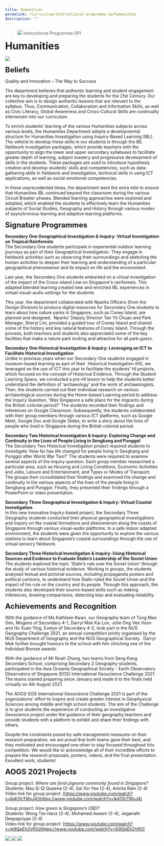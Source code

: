 ```yaml
---
title: Humanities
permalink: /curriculum/instructional-programme-ip/humanities
description: ""
---
```

>![](/images/Curriculum/Curriculum.jpg)
>Instructional Programme (IP)

**<font size=6>Humanities</font>**

![](/images/Curriculum/Seng%20Kang_Department_Humanities.jpg)

**<font size=5>Beliefs</font>**

Quality and Innovation – The Way to Success

The department believes that authentic learning and student engagement are key to developing and preparing the students for the 21st Century. Our collective aim is to design authentic lessons that are relevant to the syllabus. Thus, Communication, Collaboration and Information Skills, as well as Civic Literacy, Global Awareness and Cross-Cultural Skills are continually interwoven into our curriculum.

  

To enrich students’ learning of the various Humanities subjects across various levels, the Humanities Department adopts a developmental structure for Humanities Investigation using Inquiry-Based Learning (IBL). The vehicle to develop these skills in our students is through the IBL fieldwork investigation packages, which provide teachers with the opportunity to align the lower and upper secondary syllabuses to facilitate greater depth of learning, subject mastery and progressive development of skills in the students. These packages are used to introduce hypothesis creation and develop students’ skills and competencies, such as data-gathering skills in fieldwork and investigation, technical skills in using ICT applications, as well as social-emotional competencies.

In these unprecedented times, the department went the extra mile to ensure that Humanities IBL continued beyond the classroom during the various Circuit Breaker phases. Blended learning approaches were explored and adopted, which enabled the students to effectively learn the Humanities subjects of Social Studies, Geography and History through various modes of asynchronous learning and adaptive learning platforms.   

**<font size=5>Signature Programmes</font>**

**Secondary One Geographical Investigation & Inquiry: Virtual Investigation on Tropical Rainforests**<br>
The Secondary One students participate in experiential outdoor learning journeys as part of their Geographical Investigation. They engage in fieldwork activities such as observing their surroundings and sketching the human activities to deepen their learning and understanding of a particular geographical phenomenon and its impact on life and the environment. 

Last year, the Secondary One students embarked on a virtual investigation of the impact of the Cross-island Line on Singapore's rainforests. This adapted blended learning created new and enriched IBL experiences in virtual visual-audio settings for the students. 

  

This year, the department collaborated with Nparks Officers (from the Design Division) to produce digital resources for Secondary One students to learn about how nature parks in Singapore, such as Coney Island, are planned and designed.  Nparks’ Deputy Director Tan Yit Chuan and Park Manager, Sheryl Lim, provided a guided tour of Coney Island and shared some of the history and key natural features of Coney Island. Through the process, both teachers and students also appreciated some of the key facilities that make a nature park inviting and attractive for all park-goers.

  

**Secondary One Historical Investigation & Inquiry: Leveraging on ICT to Facilitate Historical Investigation**<br>
Unlike in previous years when our Secondary One students engaged in museum-based learning as part of their  Historical Investigation (HI), we leveraged on the use of ICT this year to facilitate the students’ HI projects, which focused on the concept of Historical Evidence. Through the Student Learning Space, we conducted a pre-HI lesson to help the students better understand the definition of ‘archaeology’ and the work of archaeologists. Then, the students carried out their individual research on various archaeological sources during the Home-based Learning period to address the Inquiry Question, ‘Was Singapore a safe place for the migrants during the British colonial period?’ The students recorded their findings and inferences on Google Classroom. Subsequently, the students collaborated with their group members through various ICT platforms, such as Google Meet, Google Doc and Google Slides, to write a story about the lives of people who lived in Singapore during the British colonial period. 

  

**Secondary Two Historical Investigation & Inquiry: Exploring Change and Continuity in the Lives of People Living in Sengkang and Punggol**<br>
The Secondary Two Historical Investigation project required students to investigate ‘How far has life changed for people living in Sengkang and Punggol after World War Two?’ The students were required to examine several aspects of the inquiry question. Each group member researched a particular area, such as Housing and Living Conditions, Economic Activities and Jobs, Leisure and Entertainment, and Types or Modes of Transport. The groups then consolidated their findings and examined the change and continuity in the various aspects of the lives of the people living in Sengkang and Punggol. Finally, they presented their findings through a PowerPoint or video presentation. 

  

**Secondary Three Geographical Investigation & Inquiry: Virtual Coastal Investigation**<br>
In this new innovative Inquiry-based project, the Secondary Three Geography students conducted their physical geographical investigations and inquiry on the coastal formations and phenomenon along the coasts of Singapore through various visual-audio platforms. In a safe indoor adapted environment, the students were given the opportunity to explore the various stations to learn about Singapore’s coastal surroundings through the use of virtual sensory fieldwork. 

  

**Secondary Three Historical Investigation & Inquiry: Using Historical Sources and Evidence to Evaluate Stalin’s Leadership of the Soviet Union**<br>
The students explored the topic ‘Stalin’s rule over the Soviet Union’ through the study of various historical evidence. Working in groups, the students analysed textual and pictorial sources, including propaganda posters and political cartoons, to understand how Stalin ruled the Soviet Union and the impact of his rule on the country and its people. Through this approach, the students also developed their source-based skills such as making inferences, drawing comparisons, detecting bias and evaluating reliability.

  
**<font size=5>Achievements and Recognition</font>**

With the guidance of Ms Kathleen Kwan, our Geography team of Tong Mao Gen, Mogens of Secondary 4-1, Darryl Mok Kai Lun, Jolie Ong Vee Voon and Ho Xuan Ying, Evelyn of Secondary 4-2, took part in the NUS Geography Challenge 2021, an annual competition jointly organised by the NUS Department of Geography and the NUS Geographical Society.  Darryl Mok further brought honours to the school with him clinching one of the Individual Bronze awards.

  

With the guidance of Mr Noah Zhang, two teams from Seng Kang Secondary School, comprising Secondary 2 Geography students, participated in the Asia Oceania Geographical Society - Earth Observatory Observatory of Singapore (EOS) International Geoscience Challenge 2021.  The teams started preparing since January and made it to the finals held virtually on 4th August 2021.

  

The AOGS-EOS International Geoscience Challenge 2021 is part of the organizations’ effort to inspire and create greater interest in Geophysical Sciences among middle and high school students. The aim of the Challenge is to give students the experience of conducting an investigative Geoscience project under the guidance of their geography teachers and provide students with a platform to exhibit and share their findings with others.

Despite the constraints posed by safe management measures on their research preparation, we are proud that both teams gave their best, and they motivated and encouraged one other to stay focused throughout this competition. We would like to acknowledge all of their incredible efforts to prepare the research proposals, posters, videos, and the final presentation. Excellent work, students!

  
**<font size=5>AOGS 2021 Projects</font>**

Group project: _Where are feral pigeons commonly found in Singapore?_<br>
Students: Mau Si Qi Queena (2-4), Sai Xin Yee (2-4), Amrita Ram (2-4)<br>
Video link for group project: [https://www.youtube.com/watch?v=lk4OfcTMvJ4](https://www.youtube.com/watch?v=lk4OfcTMvJ4)

Group project: _How green is Singapore’s CBD?_<br>
Students: Wong Tze Hanz (2-4), Mohamed Aseem (2-4), Jeganath Deepapriyan (2-4)<br>
Video link for group project: [https://www.youtube.com/watch?v=jk9QpEh2VK0](https://www.youtube.com/watch?v=jk9QpEh2VK0)

![](/images/Curriculum/Humanities%201.png)
![](/images/Curriculum/Humanities%202.png)
![](/images/Curriculum/Humanities%203.png)